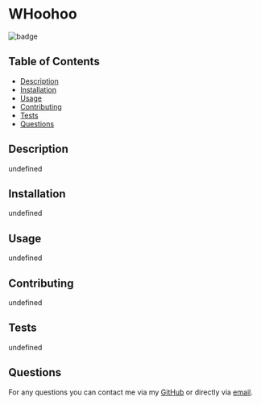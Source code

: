 
# WHoohoo

![badge](https://img.shields.io/badge/license-MIT-brightgreen)

## Table of Contents

- [Description](#Description)
- [Installation](#Installation)
- [Usage](#Usage)
- [Contributing](#Contributing)
- [Tests](#Tests)
- [Questions](#Questions)

## Description

undefined

## Installation

undefined

## Usage

undefined

## Contributing

undefined

## Tests

undefined

## Questions

For any questions you can contact me via my [GitHub](https://www.github.com/alksfdjh) or directly via [email](mailto:asd@ad.com).
